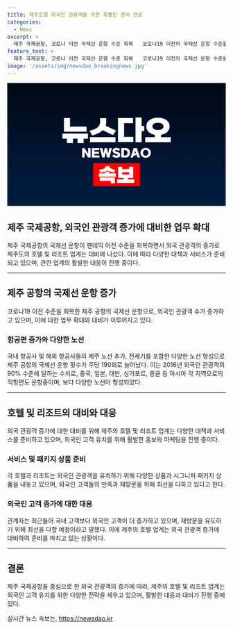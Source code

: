 ```yaml
---
title: 제주호텔 외국인 관광객을 위한 특별한 준비 완료
categories:
  - News
excerpt: >
  제주 국제공항, 코로나 이전 국제선 운항 수준 회복   코로나19 이전의 국제선 운항 수준을 회복한 제주국제공항. 다양한 아시아 국가로부터의 직항편 증가로 외국 관광객 수도 증가하며, 제주 호텔업계는 외국인 고객을 유치하기 위해 다양한 패키지 상품과 서비스를 제공하고 있다. 제주도는 오늘도 외국 관광객으로 붐볐다.
feature_text: >
  제주 국제공항, 코로나 이전 국제선 운항 수준 회복   코로나19 이전의 국제선 운항 수준을 회복한 제주국제공항. 다양한 아시아 국가로부터의 직항편 증가로 외국 관광객 수도 증가하며, 제주 호텔업계는 외국인 고객을 유치하기 위해 다양한 패키지 상품과 서비스를 제공하고 있다. 제주도는 오늘도 외국 관광객으로 붐볐다.
image: '/assets/img/newsdao_breakingnews.jpg'
---
```


<p><img src="/assets/img/newsdao_breakingnews.jpg" alt="koreaapp 속보" /></p>

<h2>제주 국제공항, 외국인 관광객 증가에 대비한 업무 확대</h2>

<p data-ke-size="size16">제주 국제공항의 국제선 운항이 팬데믹 이전 수준을 회복하면서 외국 관광객의 증가로 제주도의 호텔 및 리조트 업계는 대비에 나섰다. 이에 따라 다양한 대책과 서비스가 준비되고 있으며, 관련 업계의 활발한 대응이 진행 중이다.</p>

<hr>

<h2 data-ke-size="size26">제주 공항의 국제선 운항 증가</h2>

<p data-ke-size="size16">코로나19 이전 수준을 회복한 제주 공항의 국제선 운항으로, 외국인 관광객 수가 증가하고 있으며, 이에 대한 업무 확대와 대비가 이루어지고 있다. </p>

<h3>항공편 증가와 다양한 노선</h3>

<p data-ke-size="size16">국내 항공사 및 해외 항공사들의 제주 노선 추가, 전세기를 포함한 다양한 노선 형성으로 제주 공항의 국제선 운항 횟수가 주당 190회로 늘어났다. 이는 2016년 외국인 관광객의 90% 수준에 달하는 수치로, 중국, 일본, 대만, 싱가포르, 몽골 등 아시아 각 지역으로의 직항편도 운항중이며, 보다 다양한 노선이 형성되었다.</p> 

<hr>

<h2 data-ke-size="size26">호텔 및 리조트의 대비와 대응</h2>

<p data-ke-size="size16">외국 관광객 증가에 대한 대비를 위해 제주의 호텔 및 리조트 업계는 다양한 대책과 서비스를 준비하고 있으며, 외국인 고객 유치를 위해 활발한 홍보와 마케팅을 진행 중이다.</p>

<h3>서비스 및 패키지 상품 준비</h3>

<p data-ke-size="size16">각 호텔과 리조트는 외국인 관광객을 유치하기 위해 다양한 상품과 시그니처 패키지 상품을 내놓고 있으며, 외국인 고객들의 만족과 재방문을 위해 최선을 다하고 있다고 한다.</p>

<h3>외국인 고객 증가에 대한 대응</h3>

<p data-ke-size="size16">관계자는 최근들어 국내 고객보다 외국인 고객이 더 증가하고 있으며, 재방문을 유도하기 위해 최선을 다할 예정이라고 말했다. 이에 제주의 호텔 업계는 외국 관광객 증가에 대비하여 준비를 마치고 있는 상황이다.</p>

<hr>

<h2 data-ke-size="size26">결론</h2>

<p data-ke-size="size16">제주 국제공항을 중심으로 한 외국 관광객의 증가에 따라, 제주의 호텔 및 리조트 업계는 외국인 고객 유치를 위한 다양한 전략을 세우고 있으며, 활발한 대응과 대비가 진행 중에 있다.</p>
실시간 뉴스 속보는, <a href="https://newsdao.kr" rel="dofollow">https://newsdao.kr</a>


